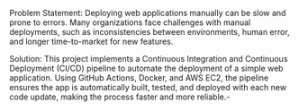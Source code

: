 Problem Statement: Deploying web applications manually can be slow and prone to errors. Many organizations face challenges with manual deployments, such as inconsistencies between environments, human error, and longer time-to-market for new features.


Solution: This project implements a Continuous Integration and Continuous Deployment (CI/CD) pipeline to automate the deployment of a simple web application. Using GitHub Actions, Docker, and AWS EC2, the pipeline ensures the app is automatically built, tested, and deployed with each new code update, making the process faster and more reliable.-
